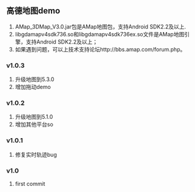﻿## 高德地图demo


1. AMap_3DMap_V3.0.jar包是AMap地图包，支持Android SDK2.2及以上.
1. libgdamapv4sdk736.so和libgdamapv4sdk736ex.so文件是AMap地图引擎，支持Android SDK2.2及以上；
1. 如果遇到问题，可以上技术支持论坛http://bbs.amap.com/forum.php。

### v1.0.3
1. 升级地图到5.3.0
1. 增加拖动demo

### v1.0.2
1. 升级地图到5.1.0
2. 增加其他平台so

### v1.0.1
1. 修复实时轨迹bug

### v1.0
1. first commit